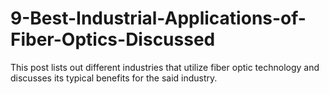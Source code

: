 # 9-Best-Industrial-Applications-of-Fiber-Optics-Discussed
This post lists out different industries that utilize fiber optic technology and discusses its typical benefits for the said industry.
